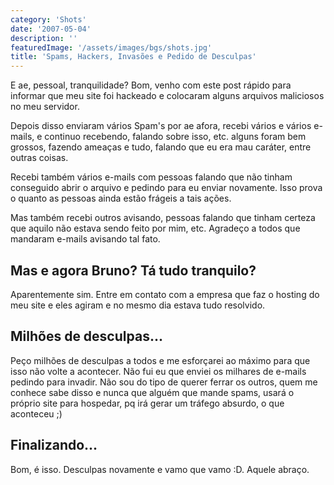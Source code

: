```yaml
---
category: 'Shots'
date: '2007-05-04'
description: ''
featuredImage: '/assets/images/bgs/shots.jpg'
title: 'Spams, Hackers, Invasões e Pedido de Desculpas'
---
```


E ae, pessoal, tranquilidade? Bom, venho com este post rápido para informar que meu site foi hackeado e colocaram alguns arquivos maliciosos no meu servidor.

Depois disso enviaram vários Spam's por ae afora, recebi vários e vários e-mails, e continuo recebendo, falando sobre isso, etc. alguns foram bem grossos, fazendo ameaças e tudo, falando que eu era mau caráter, entre outras coisas.

Recebi também vários e-mails com pessoas falando que não tinham conseguido abrir o arquivo e pedindo para eu enviar novamente. Isso prova o quanto as pessoas ainda estão frágeis a tais ações.

Mas também recebi outros avisando, pessoas falando que tinham certeza que aquilo não estava sendo feito por mim, etc. Agradeço a todos que mandaram e-mails avisando tal fato.

## Mas e agora Bruno? Tá tudo tranquilo?

Aparentemente sim. Entre em contato com a empresa que faz o hosting do meu site e eles agiram e no mesmo dia estava tudo resolvido.

## Milhões de desculpas...

Peço milhões de desculpas a todos e me esforçarei ao máximo para que isso não volte a acontecer. Não fui eu que enviei os milhares de e-mails pedindo para invadir. Não sou do tipo de querer ferrar os outros, quem me conhece sabe disso e nunca que alguém que mande spams, usará o próprio site para hospedar, pq irá gerar um tráfego absurdo, o que aconteceu ;)

## Finalizando...

Bom, é isso. Desculpas novamente e vamo que vamo :D. Aquele abraço.
